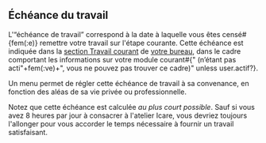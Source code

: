 ## Échéance du travail

L'“échéance de travail” correspond à la date à laquelle vous êtes censé#{fem(:e)} remettre votre travail sur l'étape courante. Cette échéance est indiquée dans la [section Travail courant](bureau/travail) de [votre bureau](bureau/home), dans le cadre comportant les informations sur votre module courant#{" (n’étant pas acti"+fem(:ve)+", vous ne pouvez pas trouver ce cadre)" unless user.actif?}.

Un menu permet de régler cette échéance de travail à sa convenance, en fonction des aléas de sa vie privée ou professionnelle.

Notez que cette échéance est calculée *au plus court possible*. Sauf si vous avez 8 heures par jour à consacrer à l'atelier Icare, vous devriez toujours l'allonger pour vous accorder le temps nécessaire à fournir un travail satisfaisant.
